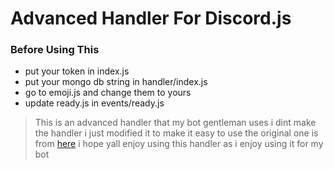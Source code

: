 # Advanced Handler For Discord.js 

### Before Using This 

* put your token in index.js
* put your mongo db string in handler/index.js
* go to emoji.js and change them to yours
* update ready.js in events/ready.js

>This is an advanced handler that my bot gentleman uses 
>i dint make the handler i just modified it to make it easy to use the original one is from [here](https://github.com/reconlx/djs-base-handler) 
>i hope yall enjoy using this handler as i enjoy using it for my bot


